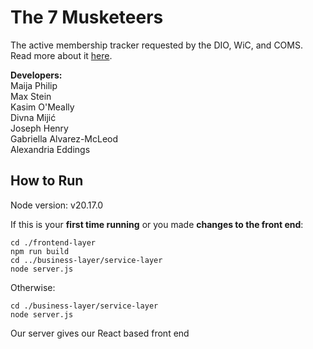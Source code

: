 # The 7 Musketeers 
The active membership tracker requested by the DIO, WiC, and COMS. Read more about it [here](https://www.notion.so/Project-Definition-13872d93e9d18088acfade585ccba52e).

**Developers:**\
Maija Philip\
Max Stein\
Kasim O'Meally\
Divna Mijić\
Joseph Henry\
Gabriella Alvarez-McLeod\
Alexandria Eddings


## How to Run
Node version: v20.17.0

If this is your **first time running** or you made **changes to the front end**:
```
cd ./frontend-layer
npm run build
cd ../business-layer/service-layer
node server.js
```

Otherwise:
```
cd ./business-layer/service-layer
node server.js
```

Our server gives our React based front end
